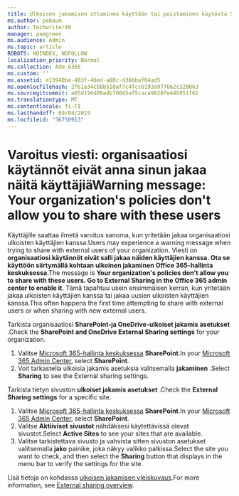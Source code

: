 ```yaml
---
title: Ulkoisen jakamisen ottaminen käyttöön tai poistaminen käytöstä SharePointissa
ms.author: pebaum
author: Techwriter40
manager: pamgreen
ms.audience: Admin
ms.topic: article
ROBOTS: NOINDEX, NOFOLLOW
localization_priority: Normal
ms.collection: Adm_O365
ms.custom: ''
ms.assetid: e13940be-483f-46ed-a88c-d36bbaf04ad5
ms.openlocfilehash: 2f61a34cb0b510af7c4fcc6193a977662c328063
ms.sourcegitcommit: a65d196d00adb70045af5caca9828fe44b951f61
ms.translationtype: MT
ms.contentlocale: fi-FI
ms.lasthandoff: 09/04/2019
ms.locfileid: "36750913"
---
```

# <a name="warning-message-your-organizations-policies-dont-allow-you-to-share-with-these-users"></a><span data-ttu-id="24ef2-102">Varoitus viesti: organisaatiosi käytännöt eivät anna sinun jakaa näitä käyttäjiä</span><span class="sxs-lookup"><span data-stu-id="24ef2-102">Warning message: Your organization's policies don't allow you to share with these users</span></span>

<span data-ttu-id="24ef2-103">Käyttäjille saattaa ilmetä varoitus sanoma, kun yritetään jakaa organisaatiosi ulkoisten käyttäjien kanssa.</span><span class="sxs-lookup"><span data-stu-id="24ef2-103">Users may experience a warning message when trying to share with external users of your organization.</span></span> <span data-ttu-id="24ef2-104">Viesti on **organisaatiosi käytännöt eivät salli jakaa näiden käyttäjien kanssa. Ota se käyttöön siirtymällä kohtaan ulkoinen jakaminen Office 365-hallinta keskuksessa**.</span><span class="sxs-lookup"><span data-stu-id="24ef2-104">The message is **Your organization's policies don't allow you to share with these users. Go to External Sharing in the Office 365 admin center to enable it**.</span></span> <span data-ttu-id="24ef2-105">Tämä tapahtuu usein ensimmäisen kerran, kun yritetään jakaa ulkoisten käyttäjien kanssa tai jakaa uusien ulkoisten käyttäjien kanssa.</span><span class="sxs-lookup"><span data-stu-id="24ef2-105">This often happens the first time attempting to share with external users or when sharing with new external users.</span></span>

<span data-ttu-id="24ef2-106">Tarkista organisaatiosi **SharePoint-ja OneDrive-ulkoiset jakamis asetukset** .</span><span class="sxs-lookup"><span data-stu-id="24ef2-106">Check the **SharePoint and OneDrive External Sharing settings** for your organization.</span></span>

1. <span data-ttu-id="24ef2-107">Valitse [Microsoft 365-hallinta keskuksessa](https://admin.microsoft.com/AdminPortal/Home#/homepage">https://admin.microsoft.com/) **SharePoint**.</span><span class="sxs-lookup"><span data-stu-id="24ef2-107">In your [Microsoft 365 Admin Center](https://admin.microsoft.com/AdminPortal/Home#/homepage">https://admin.microsoft.com/), select **SharePoint**.</span></span>
3. <span data-ttu-id="24ef2-108">Voit tarkastella ulkoisia jakamis asetuksia valitsemalla **jakaminen** .</span><span class="sxs-lookup"><span data-stu-id="24ef2-108">Select **Sharing** to see the External sharing settings.</span></span>

<span data-ttu-id="24ef2-109">Tarkista tietyn sivuston **ulkoiset jakamis asetukset** .</span><span class="sxs-lookup"><span data-stu-id="24ef2-109">Check the **External Sharing settings** for a specific site.</span></span>

1. <span data-ttu-id="24ef2-110">Valitse [Microsoft 365-hallinta keskuksessa](https://admin.microsoft.com/AdminPortal/Home#/homepage">https://admin.microsoft.com/) **SharePoint**.</span><span class="sxs-lookup"><span data-stu-id="24ef2-110">In your [Microsoft 365 Admin Center](https://admin.microsoft.com/AdminPortal/Home#/homepage">https://admin.microsoft.com/), select **SharePoint**.</span></span>
2. <span data-ttu-id="24ef2-111">Valitse **Aktiiviset sivustot** nähdäksesi käytettävissä olevat sivustot.</span><span class="sxs-lookup"><span data-stu-id="24ef2-111">Select **Active Sites** to see your sites that are available.</span></span>
3. <span data-ttu-id="24ef2-112">Valitse tarkistettava sivusto ja vahvista sitten sivuston asetukset valitsemalla **jako** painike, joka näkyy valikko palkissa.</span><span class="sxs-lookup"><span data-stu-id="24ef2-112">Select the site you want to check, and then select the **Sharing** button that displays in the menu bar to verify the settings for the site.</span></span>

<span data-ttu-id="24ef2-113">Lisä tietoja on kohdassa [ulkoisen jakamisen yleiskuvaus](https://docs.microsoft.com/sharepoint/external-sharing-overview).</span><span class="sxs-lookup"><span data-stu-id="24ef2-113">For more information, see [External sharing overview](https://docs.microsoft.com/sharepoint/external-sharing-overview).</span></span>